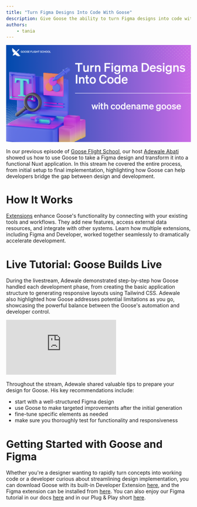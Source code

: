 ```yaml
---
title: "Turn Figma Designs Into Code With Goose"
description: Give Goose the ability to turn Figma designs into code with the Figma extension.
authors: 
    - tania
---
```


![blog cover](goosefigma.png)

In our previous episode of [Goose Flight School](https://www.youtube.com/playlist?list=PLyMFt_U2IX4s1pMaidir5P4lSfjUK6Nzm), our host [Adewale Abati](https://www.linkedin.com/in/acekyd/) showed us how to use Goose to take a Figma design and transform it into a functional Nuxt application. In this stream he covered the entire process, from initial setup to final implementation, highlighting how Goose can help developers bridge the gap between design and development.

<!--truncate-->

# How It Works
[Extensions](https://block.github.io/goose/docs/getting-started/using-extensions) enhance Goose's functionality by connecting with your existing tools and workflows. They add new features, access external data resources, and integrate with other systems. Learn how multiple extensions, including Figma and Developer, worked together seamlessly to dramatically accelerate development.

# Live Tutorial: Goose Builds Live
During the livestream, Adewale demonstrated step-by-step how Goose handled each development phase, from creating the basic application structure to generating responsive layouts using Tailwind CSS. Adewale also highlighted how Goose addresses potential limitations as you go, showcasing the powerful balance between the Goose's automation and developer control.

<iframe class="aspect-ratio" src="https://www.youtube.com/embed/_9t_N9zKwKM?si=r3e1MkrjS-f2AvkI" title="YouTube video player" frameborder="0" allow="accelerometer; autoplay; clipboard-write; encrypted-media; gyroscope; picture-in-picture; web-share" referrerpolicy="strict-origin-when-cross-origin" allowfullscreen></iframe>

Throughout the stream, Adewale shared valuable tips to prepare your design for Goose. His key recommendations include: 

* start with a well-structured Figma design
* use Goose to make targeted improvements after the initial generation
* fine-tune specific elements as needed
* make sure you thoroughly test for functionality and responsiveness

# Getting Started with Goose and Figma
Whether you're a designer wanting to rapidly turn concepts into working code or a developer curious about streamlining design implementation, you can download Goose with its built-in Developer Extension [here](https://block.github.io/goose/docs/getting-started/installation), and the Figma extension can be installed from [here](https://block.github.io/goose/v1/extensions/). You can also enjoy our Figma tutorial in our docs [here](https://block.github.io/goose/docs/tutorials/figma-mcp) and in our Plug & Play short [here](https://www.youtube.com/shorts/vHK9Xg_d6Sk?feature=share).

<head>
  <meta property="og:title" content="Goose Flight School: Turn Figma Designs Into Code With Goose" />
  <meta property="og:type" content="article" />
  <meta property="og:url" content="https://block.github.io/goose/blog/2025/03/12/goose-figma-mcp" />
  <meta property="og:description" content="Give Goose the ability to turn Figma designs into code with the Figma extension." />
  <meta property="og:image" content="http://block.github.io/goose/assets/images/goosefigma-e6f84a734bd56cb431bb02452331a5d5.png" />
  <meta name="twitter:card" content="summary_large_image" />
  <meta property="twitter:domain" content="block.github.io/goose" />
  <meta name="twitter:title" content="Goose Flight School: Turn Figma Designs Into Code With Goose" />
  <meta name="twitter:description" content="Give Goose the ability to turn Figma designs into code with the Figma extension." />
  <meta name="twitter:image" content="http://block.github.io/goose/assets/images/goosefigma-e6f84a734bd56cb431bb02452331a5d5.png" />
</head>